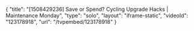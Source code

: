 {
    "title": "[1508429236] Save or Spend? Cycling Upgrade Hacks | Maintenance Monday",
    "type": "solo",
    "layout": "iframe-static",
    "videoId": "123178918",
    "url": "\/tvpembed\/123178918"
}